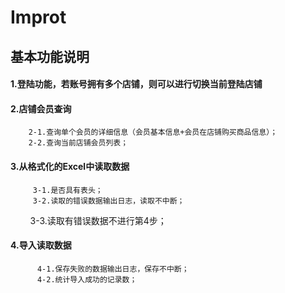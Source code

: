 # Improt

## 基本功能说明

#### 1.登陆功能，若账号拥有多个店铺，则可以进行切换当前登陆店铺

#### 2.店铺会员查询
        2-1.查询单个会员的详细信息（会员基本信息+会员在店铺购买商品信息）；
        2-2.查询当前店铺会员列表；
        
#### 3.从格式化的Excel中读取数据
         3-1.是否具有表头；
         3-2.读取的错误数据输出日志，读取不中断；
         3-3.读取有错误数据不进行第4步；

#### 4.导入读取数据
          4-1.保存失败的数据输出日志，保存不中断；
          4-2.统计导入成功的记录数；
